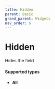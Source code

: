 ```yaml
---
title: Hidden
parent: Basic
grand_parent: Widgets
nav_order: 6
---
```


# Hidden

Hides the field

#### Supported types
- **All**

